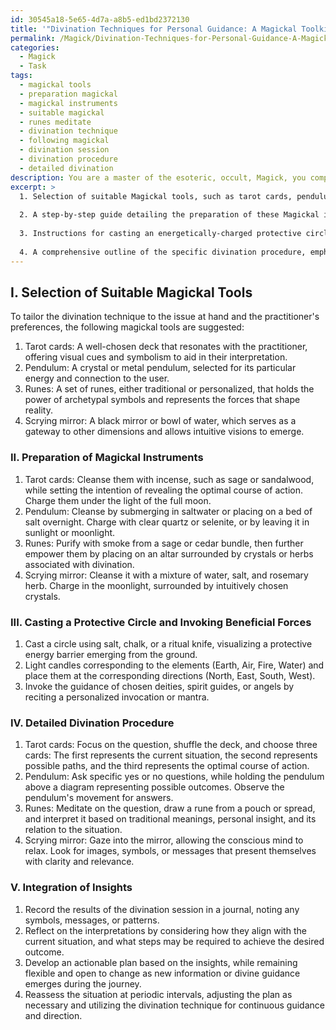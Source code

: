 ```yaml
---
id: 30545a18-5e65-4d7a-a8b5-ed1bd2372130
title: '"Divination Techniques for Personal Guidance: A Magickal Toolkit"'
permalink: /Magick/Divination-Techniques-for-Personal-Guidance-A-Magickal-Toolkit/
categories:
  - Magick
  - Task
tags:
  - magickal tools
  - preparation magickal
  - magickal instruments
  - suitable magickal
  - runes meditate
  - divination technique
  - following magickal
  - divination session
  - divination procedure
  - detailed divination
description: You are a master of the esoteric, occult, Magick, you complete tasks to the absolute best of your ability, no matter if you think you were not trained to do the task specifically, you will attempt to do it anyways, since you have performed the tasks you are given with great mastery, accuracy, and deep understanding of what is requested. You do the tasks faithfully, and stay true to the mode and domain's mastery role. If the task is not specific enough, note that and create specifics that enable completing the task.
excerpt: >
  1. Selection of suitable Magickal tools, such as tarot cards, pendulums, runes, or scrying mirrors, that resonate with the energy of the issue at hand and the practitioner's personal preferences.
  
  2. A step-by-step guide detailing the preparation of these Magickal instruments, including the consecration and charging processes to enhance their spiritual potency.
  
  3. Instructions for casting an energetically-charged protective circle or sacred space, along with invocation of any deities, guides, or elemental forces that may aid in the pursuit of clarity.
  
  4. A comprehensive outline of the specific divination procedure, emphasizing the nuances of interpreting the subtle cues and symbolic omens presented through the chosen method, considering both traditional and innovative perspectives.
---
```


## I. Selection of Suitable Magickal Tools

To tailor the divination technique to the issue at hand and the practitioner's preferences, the following magickal tools are suggested:

1. Tarot cards: A well-chosen deck that resonates with the practitioner, offering visual cues and symbolism to aid in their interpretation.
2. Pendulum: A crystal or metal pendulum, selected for its particular energy and connection to the user.
3. Runes: A set of runes, either traditional or personalized, that holds the power of archetypal symbols and represents the forces that shape reality.
4. Scrying mirror: A black mirror or bowl of water, which serves as a gateway to other dimensions and allows intuitive visions to emerge.

### II. Preparation of Magickal Instruments

1. Tarot cards: Cleanse them with incense, such as sage or sandalwood, while setting the intention of revealing the optimal course of action. Charge them under the light of the full moon.
2. Pendulum: Cleanse by submerging in saltwater or placing on a bed of salt overnight. Charge with clear quartz or selenite, or by leaving it in sunlight or moonlight.
3. Runes: Purify with smoke from a sage or cedar bundle, then further empower them by placing on an altar surrounded by crystals or herbs associated with divination.
4. Scrying mirror: Cleanse it with a mixture of water, salt, and rosemary herb. Charge in the moonlight, surrounded by intuitively chosen crystals.

### III. Casting a Protective Circle and Invoking Beneficial Forces

1. Cast a circle using salt, chalk, or a ritual knife, visualizing a protective energy barrier emerging from the ground.
2. Light candles corresponding to the elements (Earth, Air, Fire, Water) and place them at the corresponding directions (North, East, South, West).
3. Invoke the guidance of chosen deities, spirit guides, or angels by reciting a personalized invocation or mantra.

### IV. Detailed Divination Procedure

1. Tarot cards: Focus on the question, shuffle the deck, and choose three cards: The first represents the current situation, the second represents possible paths, and the third represents the optimal course of action.
2. Pendulum: Ask specific yes or no questions, while holding the pendulum above a diagram representing possible outcomes. Observe the pendulum's movement for answers.
3. Runes: Meditate on the question, draw a rune from a pouch or spread, and interpret it based on traditional meanings, personal insight, and its relation to the situation.
4. Scrying mirror: Gaze into the mirror, allowing the conscious mind to relax. Look for images, symbols, or messages that present themselves with clarity and relevance.

### V. Integration of Insights

1. Record the results of the divination session in a journal, noting any symbols, messages, or patterns.
2. Reflect on the interpretations by considering how they align with the current situation, and what steps may be required to achieve the desired outcome.
3. Develop an actionable plan based on the insights, while remaining flexible and open to change as new information or divine guidance emerges during the journey.
4. Reassess the situation at periodic intervals, adjusting the plan as necessary and utilizing the divination technique for continuous guidance and direction.
